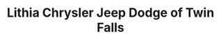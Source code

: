 ---
title: "Lithia Chrysler Jeep Dodge of Twin Falls"
url: /twin-falls/lithia-chrysler-jeep-dodge-of-twin-falls/
shop: car
---